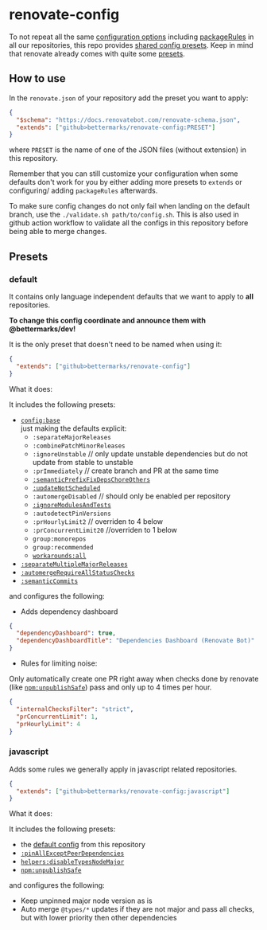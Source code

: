 # renovate-config

To not repeat all the same [configuration options](https://docs.renovatebot.com/configuration-options/) including [packageRules](https://docs.renovatebot.com/configuration-options/#packagerules) in all our repositories, this repo provides [shared config presets](https://docs.renovatebot.com/config-presets/).
Keep in mind that renovate already comes with quite some [presets](https://docs.renovatebot.com/presets-default/).

## How to use

In the `renovate.json` of your repository add the preset you want to apply:
```json
{
  "$schema": "https://docs.renovatebot.com/renovate-schema.json",
  "extends": ["github>bettermarks/renovate-config:PRESET"]
}
```
where `PRESET` is the name of one of the JSON files (without extension) in this repository.

Remember that you can still customize your configuration when some defaults don't work for you by either adding more presets to `extends` or configuring/ adding `packageRules` afterwards.

To make sure config changes do not only fail when landing on the default branch, use the `./validate.sh path/to/config.sh`. This is also used in github action workflow to validate all the configs in this repository before being able to merge changes.

## Presets

### default
It contains only language independent defaults that we want to apply to **all** repositories.

**To change this config coordinate and announce them with @bettermarks/dev!**

It is the only preset that doesn't need to be named when using it:

```json
{
  "extends": ["github>bettermarks/renovate-config"]
}
```
What it does:

It includes the following presets:
- [`config:base`](https://docs.renovatebot.com/presets-config/#configbase)  
  just making the defaults explicit:
  - `:separateMajorReleases`
  - `:combinePatchMinorReleases`
  - `:ignoreUnstable` // only update unstable dependencies but do not update from stable to unstable
  - `:prImmediately` // create branch and PR at the same time
  - [`:semanticPrefixFixDepsChoreOthers`](https://docs.renovatebot.com/presets-default/#semanticcommits)
  - [`:updateNotScheduled`](https://docs.renovatebot.com/presets-default/#updatenotscheduled)
  - `:automergeDisabled` // should only be enabled per repository 
  - [`:ignoreModulesAndTests`](https://docs.renovatebot.com/presets-default/#ignoremodulesandtests)
  - `:autodetectPinVersions`
  - `:prHourlyLimit2` // overriden to 4 below
  - `:prConcurrentLimit20` //overriden to 1 below
  - `group:monorepos`
  - `group:recommended`
  - [`workarounds:all`](https://docs.renovatebot.com/presets-workarounds/#workaroundsall)
- [`:separateMultipleMajorReleases`](https://docs.renovatebot.com/presets-default/#separatemultiplemajorreleases)
- [`:automergeRequireAllStatusChecks`](https://docs.renovatebot.com/presets-default/#automergerequireallstatuschecks)
- [`:semanticCommits`](https://docs.renovatebot.com/presets-default/#semanticcommits)

and configures the following:
- Adds dependency dashboard
```json
{
  "dependencyDashboard": true,
  "dependencyDashboardTitle": "Dependencies Dashboard (Renovate Bot)"
}
```

- Rules for limiting noise:

Only automatically create one PR right away when checks done by renovate (like [`npm:unpublishSafe`](https://docs.renovatebot.com/presets-npm/#npmunpublishsafe)) pass and only up to 4 times per hour.

```json
{
  "internalChecksFilter": "strict",
  "prConcurrentLimit": 1,
  "prHourlyLimit": 4
}
```

### javascript

Adds some rules we generally apply in javascript related repositories.  
```json
{
  "extends": ["github>bettermarks/renovate-config:javascript"]
}
```
What it does:

It includes the following presets:

- the [default config](#default) from this repository
- [`:pinAllExceptPeerDependencies`](https://docs.renovatebot.com/presets-default/#pinallexceptpeerdependencies)
- [`helpers:disableTypesNodeMajor`](https://docs.renovatebot.com/presets-helpers/#helpersdisabletypesnodemajor)
- [`npm:unpublishSafe`](https://docs.renovatebot.com/presets-npm/#npmunpublishsafe)

and configures the following:

- Keep unpinned major node version as is
- Auto merge `@types/*` updates if they are not major and pass all checks, but with lower priority then other dependencies
